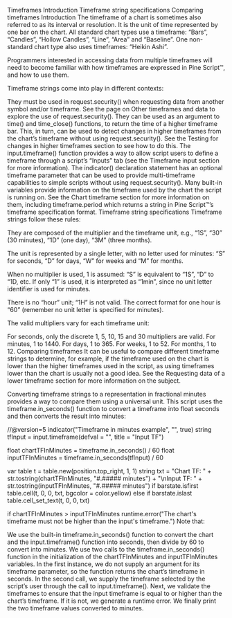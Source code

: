 Timeframes
Introduction
Timeframe string specifications
Comparing timeframes
Introduction
The timeframe of a chart is sometimes also referred to as its interval or resolution. It is the unit of time represented by one bar on the chart. All standard chart types use a timeframe: “Bars”, “Candles”, “Hollow Candles”, “Line”, “Area” and “Baseline”. One non-standard chart type also uses timeframes: “Heikin Ashi”.

Programmers interested in accessing data from multiple timeframes will need to become familiar with how timeframes are expressed in Pine Script™, and how to use them.

Timeframe strings come into play in different contexts:

They must be used in request.security() when requesting data from another symbol and/or timeframe. See the page on Other timeframes and data to explore the use of request.security().
They can be used as an argument to time() and time_close() functions, to return the time of a higher timeframe bar. This, in turn, can be used to detect changes in higher timeframes from the chart’s timeframe without using request.security(). See the Testing for changes in higher timeframes section to see how to do this.
The input.timeframe() function provides a way to allow script users to define a timeframe through a script’s “Inputs” tab (see the Timeframe input section for more information).
The indicator() declaration statement has an optional timeframe parameter that can be used to provide multi-timeframe capabilities to simple scripts without using request.security().
Many built-in variables provide information on the timeframe used by the chart the script is running on. See the Chart timeframe section for more information on them, including timeframe.period which returns a string in Pine Script™’s timeframe specification format.
Timeframe string specifications
Timeframe strings follow these rules:

They are composed of the multiplier and the timeframe unit, e.g., “1S”, “30” (30 minutes), “1D” (one day), “3M” (three months).

The unit is represented by a single letter, with no letter used for minutes: “S” for seconds, “D” for days, “W” for weeks and “M” for months.

When no multiplier is used, 1 is assumed: “S” is equivalent to “1S”, “D” to “1D, etc. If only “1” is used, it is interpreted as “1min”, since no unit letter identifier is used for minutes.

There is no “hour” unit; “1H” is not valid. The correct format for one hour is “60” (remember no unit letter is specified for minutes).

The valid multipliers vary for each timeframe unit:

For seconds, only the discrete 1, 5, 10, 15 and 30 multipliers are valid.
For minutes, 1 to 1440.
For days, 1 to 365.
For weeks, 1 to 52.
For months, 1 to 12.
Comparing timeframes
It can be useful to compare different timeframe strings to determine, for example, if the timeframe used on the chart is lower than the higher timeframes used in the script, as using timeframes lower than the chart is usually not a good idea. See the Requesting data of a lower timeframe section for more information on the subject.

Converting timeframe strings to a representation in fractional minutes provides a way to compare them using a universal unit. This script uses the timeframe.in_seconds() function to convert a timeframe into float seconds and then converts the result into minutes:

//@version=5
indicator("Timeframe in minutes example", "", true)
string tfInput = input.timeframe(defval = "", title = "Input TF")

float chartTFInMinutes = timeframe.in_seconds() / 60
float inputTFInMinutes = timeframe.in_seconds(tfInput) / 60

var table t = table.new(position.top_right, 1, 1)
string txt = "Chart TF: "    + str.tostring(chartTFInMinutes, "#.##### minutes") +
"\nInput TF: " + str.tostring(inputTFInMinutes, "#.##### minutes")
if barstate.isfirst
    table.cell(t, 0, 0, txt, bgcolor = color.yellow)
else if barstate.islast
    table.cell_set_text(t, 0, 0, txt)

if chartTFInMinutes > inputTFInMinutes
    runtime.error("The chart's timeframe must not be higher than the input's timeframe.")
Note that:

We use the built-in timeframe.in_seconds() function to convert the chart and the input.timeframe() function into seconds, then divide by 60 to convert into minutes.
We use two calls to the timeframe.in_seconds() function in the initialization of the chartTFInMinutes and inputTFInMinutes variables. In the first instance, we do not supply an argument for its timeframe parameter, so the function returns the chart’s timeframe in seconds. In the second call, we supply the timeframe selected by the script’s user through the call to input.timeframe().
Next, we validate the timeframes to ensure that the input timeframe is equal to or higher than the chart’s timeframe. If it is not, we generate a runtime error.
We finally print the two timeframe values converted to minutes.